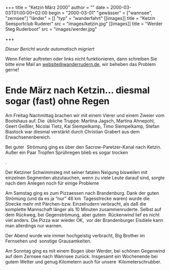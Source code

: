 +++
title = "Ketzin März 2000"
author = ""
date = 2000-03-03T01:00:00+02:00
begin = "2000-03-01"
"gewässer" = ["wannsee", "zernsee"]
"länder" = []
"typ" = "wanderfahrt"
[[images]]
title = "Ketzin Seesportclub Ruderer"
src = "images/ketzin.jpg"
[[images]]
title = "Werder Steg Ruderboot"
src = "images/werder.jpg"

+++


*Dieser Bericht wurde automatisch migriert*

Wenn Fehler auftreten oder links nicht funktionieren, dann schreiben Sie bitte eine Mail an website@wanderrudern.de, wir beheben das Problem gerne!



# Ende März nach Ketzin... diesmal sogar (fast) ohne Regen


Am Freitag Nachmittag brachen wir mit einem Vierer und einem Zweier vom Bootshaus auf. Die  übliche Truppe: Martina Jagsch, Martina Ahnepohl, Geert Geißler, Nicolai Tietz, Kai Siempelkamp, Timo Siempelkamp, Stefan Biastock war diesmal verstärkt durch Christian Grabert aus dem Erwachsenenbereich.

Bei guter  Strömung ging es über den Sacrow-Paretzer-Kanal nach Ketzin. Außer ein Paar Tropfen Sprühregen blieb es sogar trocken

.

Der Ketziner Schwimmsteg mit seiner fatalen Neigung bisweilen mit  einzelnen Segmenten abzutauchen, wenn zu viele Leute darauf sind, sorgte nach dem Anlegen noch für einige Probleme

Am Samstag ging es zum Pizzaessen nach Brandenburg. Dank der guten Strömung (und da es ja “nur” 46 km  Tagesstrecke waren) wurde die Strecke mehr mit Pärchen-bzw. Einzelrudern verbracht, als daß die komplette Mannschaft länger als 10 Minuten zusammenruderte. Selbst auf dem Rückweg, bei Gegenströmung, aber gutem  Rückenwind lief es nicht viel anders. Die Pizza war wieder OK,  vor der Brandenburger Eisdiele kann man allerdings nur warnen.

Der Abend wurde wie immer hochgeistig verbracht, Big Brother im Fernsehen und  sonstige Grausamkeiten.

Am Sonntag ging es mit einem Bogen über Werder, bei schönen Gegenwind auf dem Zernsee nach Wannsee zurück. Insgesamt ein Wochenende bei gutem Wetter und genug Kilometern auch für unsere  Kilometerschrubber.